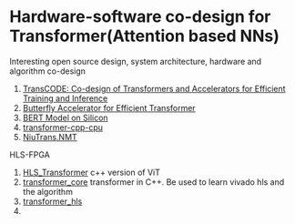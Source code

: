 # Hardware-software co-design for Transformer(Attention based NNs)
Interesting open source design, system architecture, hardware and algorithm co-design 

1. [TransCODE: Co-design of Transformers and Accelerators for Efficient Training and Inference](https://github.com/JHA-Lab/transcode)
2. [Butterfly Accelerator for Efficient Transformer](https://github.com/SamsungLabs/Butterfly_Acc)
3. [BERT Model on Silicon](https://github.com/alimpk/bert-on-silicon)
4. [transformer-cpp-cpu](https://github.com/dianhsu/transformer-cpp-cpu)
5. [NiuTrans.NMT](https://github.com/NiuTrans/NiuTrans.NMT)


HLS-FPGA 
1. [HLS_Transformer](https://github.com/zhengchen3/HLS_Transformer)
   c++ version of ViT
2. [transformer_core](https://github.com/qyw123/transformer_core)
   transformer in C++. Be used to learn vivado hls and the algorithm
3. [transformer_hls](https://github.com/Exr0nProjects/transformer_hls)
4. 
